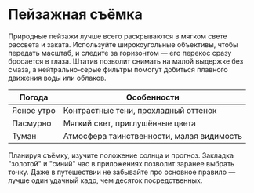 # Пейзажная съёмка

Природные пейзажи лучше всего раскрываются в мягком свете рассвета и заката. Используйте широкоугольные объективы, чтобы передать масштаб, и следите за горизонтом — его перекос сразу бросается в глаза. Штатив позволит снимать на малой выдержке без смаза, а нейтрально‑серые фильтры помогут добиться плавного движения воды или облаков.

| Погода | Особенности |
| --- | --- |
| Ясное утро | Контрастные тени, прохладный оттенок |
| Пасмурно | Мягкий свет, приглушённые цвета |
| Туман | Атмосфера таинственности, малая видимость |

Планируя съёмку, изучите положение солнца и прогноз. Закладка "золотой" и "синий" час в приложениях позволит заранее выбрать точку. Даже в путешествии не забывайте про основное правило — лучше один удачный кадр, чем десяток посредственных. 
